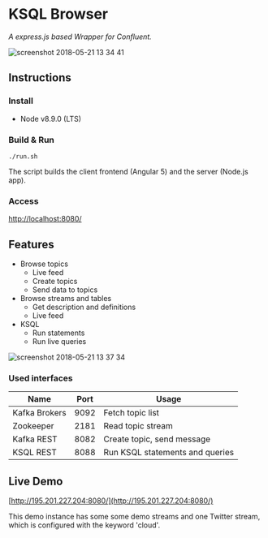 # KSQL Browser
*A express.js based Wrapper for Confluent.*

![screenshot 2018-05-21 13 34 41](https://user-images.githubusercontent.com/11752441/40310973-c7bd7c12-5d0e-11e8-9c54-4501ec01f4f3.png)

## Instructions

### Install
* Node v8.9.0 (LTS)

### Build & Run
`./run.sh`

The script builds the client frontend (Angular 5) and the server (Node.js app).

### Access

[http://localhost:8080/](http://localhost:8080/)

## Features

* Browse topics
	* Live feed
	* Create topics
	* Send data to topics
* Browse streams and tables
	* Get description and definitions
	* Live feed
* KSQL
	* Run statements
	* Run live queries
	
![screenshot 2018-05-21 13 37 34](https://user-images.githubusercontent.com/11752441/40310999-d93c545e-5d0e-11e8-8a7c-d4184a4a90d1.png)


### Used interfaces

| Name          | Port | Usage                           |
|---------------|------|---------------------------------|
| Kafka Brokers | 9092 | Fetch topic list                |
| Zookeeper     | 2181 | Read topic stream               |
| Kafka REST    | 8082 | Create topic, send message      |
| KSQL REST     | 8088 | Run KSQL statements and queries |

## Live Demo

[http://195.201.227.204:8080/](http://195.201.227.204:8080/)

This demo instance has some some demo streams and one Twitter stream, which is configured with the keyword 'cloud'.

